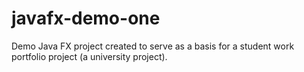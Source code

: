 # javafx-demo-one
Demo Java FX project created to serve as a basis for a student work portfolio project (a university project).
